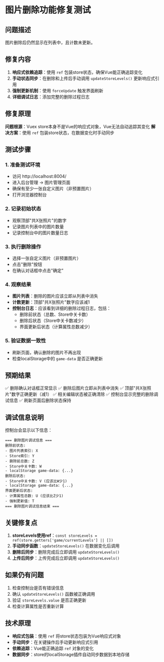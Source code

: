 # 图片删除功能修复测试

## 问题描述
图片删除后仍然显示在列表中，且计数未更新。

## 修复内容
1. **响应式依赖追踪**：使用 `ref` 包装store状态，确保Vue能正确追踪变化
2. **手动状态同步**：在删除和上传后手动调用 `updateStoreLevels()` 更新响应式引用
3. **强制更新机制**：使用 `forceUpdate` 触发界面刷新
4. **详细调试日志**：添加完整的删除过程日志

## 修复原理
**问题根源**：Vuex store本身不是Vue的响应式对象，Vue无法自动追踪其变化
**解决方案**：使用 `ref` 包装store状态，在数据变化时手动同步

## 测试步骤

### 1. 准备测试环境
- 访问 http://localhost:8004/
- 进入后台管理 → 图片管理页面
- 确保有至少一张自定义图片（非预置图片）
- 打开浏览器控制台

### 2. 记录初始状态
- 观察顶部"共X张照片"的数字
- 记录图片列表中的图片数量
- 记录控制台中的图片数量日志

### 3. 执行删除操作
- 选择一张自定义图片（非预置图片）
- 点击"删除"按钮
- 在确认对话框中点击"确定"

### 4. 观察结果
- **图片列表**：删除的图片应该立即从列表中消失
- **计数更新**：顶部"共X张照片"数字应该减1
- **控制台日志**：应该看到详细的删除过程日志，包括：
  - 删除前状态（总数、Store中关卡数）
  - 删除后状态（Store中关卡数减少）
  - 界面更新后状态（计算属性总数减少）

### 5. 验证数据一致性
- 刷新页面，确认删除的图片不再出现
- 检查localStorage中的 `game-data` 是否正确更新

## 预期结果
✅ 删除确认对话框正常显示
✅ 删除后图片立即从列表中消失
✅ 顶部"共X张照片"数字正确更新（减1）
✅ 相关编辑状态被正确清除
✅ 控制台显示完整的删除调试信息
✅ 刷新页面后删除状态保持

## 调试信息说明
控制台会显示以下信息：
```
=== 删除图片调试信息 ===
删除前状态:
- 图片列表索引: X
- Store索引: Y
- 删除前总数: Z
- Store中关卡数: W
- localStorage game-data: {...}
删除后状态:
- Store中关卡数: V (应该比W少1)
- localStorage game-data: {...}
界面更新后状态:
- 计算属性总数: U (应该比Z少1)
- 强制更新值: T
=== 删除图片调试信息结束 ===
```

## 关键修复点
1. **storeLevels使用ref**：`const storeLevels = ref(store.getters['game/currentLevels'] || [])`
2. **手动同步函数**：`updateStoreLevels()` 在数据变化后调用
3. **删除后同步**：删除完成后立即调用 `updateStoreLevels()`
4. **上传后同步**：上传完成后立即调用 `updateStoreLevels()`

## 如果仍有问题
1. 检查控制台是否有错误信息
2. 确认 `updateStoreLevels()` 函数被正确调用
3. 验证 `storeLevels.value` 是否正确更新
4. 检查计算属性是否重新计算

## 技术原理
- **响应式包装**：使用 `ref` 将store状态包装为Vue响应式对象
- **手动同步**：在关键操作后手动更新响应式引用
- **依赖追踪**：Vue能正确追踪 `ref` 对象的变化
- **数据同步**：store的localStorage插件自动同步数据到本地存储
